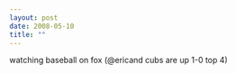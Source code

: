 ```yaml
---
layout: post
date: 2008-05-10
title: ""
---
```

watching baseball on fox (@ericand cubs are up 1-0 top 4)